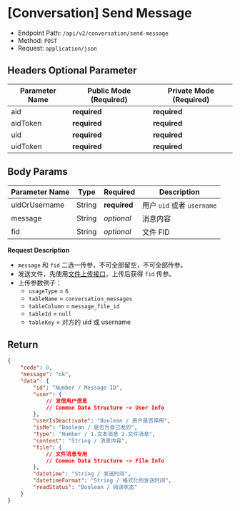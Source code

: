 # [Conversation] Send Message

- Endpoint Path: `/api/v2/conversation/send-message`
- Method: `POST`
- Request: `application/json`

## Headers Optional Parameter

| Parameter Name | Public Mode (Required) | Private Mode (Required) |
| --- | --- | --- |
| aid | **required** | **required** |
| aidToken | **required** | **required** |
| uid | **required** | **required** |
| uidToken | **required** | **required** |

## Body Params

| Parameter Name | Type | Required | Description |
| --- | --- | --- | --- |
| uidOrUsername | String | **required** | 用户 `uid` 或者 `username` |
| message | String | *optional* | 消息内容 |
| fid | String | *optional* | 文件 FID |

**Request Description**

- `message` 和 `fid` 二选一传参，不可全部留空，不可全部传参。
- 发送文件，先使用[文件上传接口](../common/upload-file.md)，上传后获得 `fid` 传参。
- 上传参数例子：
    - `usageType` = `6`
    - `tableName` = `conversation_messages`
    - `tableColumn` = `message_file_id`
    - `tableId` = `null`
    - `tableKey` = 对方的 uid 或 username

## Return

```json
{
    "code": 0,
    "message": "ok",
    "data": {
        "id": "Number / Message ID",
        "user": {
            // 发信用户信息
            // Common Data Structure -> User Info
        },
        "userIsDeactivate": "Boolean / 用户是否停用",
        "isMe": "Boolean / 是否为自己发的",
        "type": "Number / 1.文本消息 2.文件消息",
        "content": "String / 消息内容",
        "file": {
            // 文件消息专用
            // Common Data Structure -> File Info
        },
        "datetime": "String / 发送时间",
        "datetimeFormat": "String / 格式化的发送时间",
        "readStatus": "Boolean / 阅读状态"
    }
}
```
